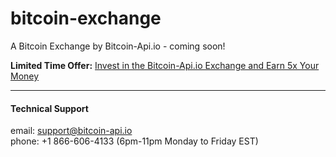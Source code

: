 # bitcoin-exchange


A Bitcoin Exchange by Bitcoin-Api.io - coming soon!


**Limited Time Offer:** [Invest in the Bitcoin-Api.io Exchange and Earn 5x Your Money](https://www.gofundme.com/f/bitcoin-api)

---

#### Technical Support 
email: support@bitcoin-api.io  
phone: +1 866-606-4133 (6pm-11pm Monday to Friday EST)